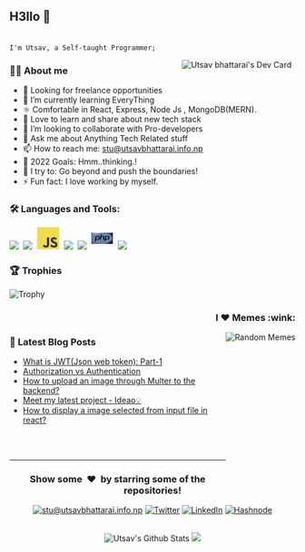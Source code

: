 ## H3llo 👋

```

I'm Utsav, a Self-taught Programmer;

```

<p float="left">
 
<a href="https://app.daily.dev/Utsav"><img align="right" src="https://api.daily.dev/devcards/3c54f7fc9fb04cb6a371de8eb8988886.png?r=q4q" width="200" alt="Utsav bhattarai's Dev Card"/></a>

### 👨‍💻 About me

- 🔭 Looking for freelance opportunities
- 🌱 I’m currently learning EveryThing
- ⚛️ Comfortable in React, Express, Node Js , MongoDB(MERN).
- 💖 Love to learn and share about new tech stack
- 👯 I’m looking to collaborate with Pro-developers
- 💬 Ask me about Anything Tech Related stuff
- 📫 How to reach me: stu@utsavbhattarai.info.np <br>
- 🥅 2022 Goals: Hmm..thinking.!
- 🧗 I try to: Go beyond and push the boundaries!
- ⚡ Fun fact: I love working by myself.

<p/>

### 🛠 Languages and Tools:

<span><img src="https://cdn.jsdelivr.net/gh/devicons/devicon@latest/icons/html5/html5-plain.svg" width="40px"></span>&nbsp;
<span><img src="https://cdn.jsdelivr.net/gh/devicons/devicon@latest/icons/css3/css3-plain.svg" width="40px"></span>&nbsp;
<span><img src="https://raw.githubusercontent.com/devicons/devicon/master/icons/javascript/javascript-original.svg" width="40px"></span>&nbsp;
<span><img src="https://cdn.jsdelivr.net/gh/devicons/devicon@latest/icons/react/react-original.svg" width="40px"></span>&nbsp;
<span><img src="https://cdn.jsdelivr.net/gh/devicons/devicon@latest/icons/nodejs/nodejs-plain.svg" width="40px"></span>&nbsp;
<span><img src="https://raw.githubusercontent.com/devicons/devicon/master/icons/php/php-original.svg" width="40px"></span>&nbsp;
<span><img src="https://www.vectorlogo.zone/logos/mongodb/mongodb-icon.svg" width="40px"></span>&nbsp;

### 🏆 Trophies

<div align="left">
<img width="90%" alt="Trophy" src="https://github-profile-trophy.vercel.app/?username=utsavbhattarai007&column=-1&theme=onedark&no-frame=true&column=3&margin-w=15&margin-h=15"/>
</div>

<h3 align="right">I ❤️ Memes :wink:</h3>
<img align="right" alt="Random Memes" title="programming memes by utsav" height="250px" src="https://web.ohidur.com/memes/random.jpg?category=programming">
 
<h3>📕 Latest Blog Posts</h3>

<!-- BLOG-POST-LIST:START -->
- [What is JWT&lpar;Json web token&rpar;: Part-1](https://blog.utsavbhattarai.info.np/what-is-jwtjson-web-token-part-1)
- [Authorization vs Authentication](https://blog.utsavbhattarai.info.np/authorization-vs-authentication)
- [How to upload an image through Multer to the backend?](https://blog.utsavbhattarai.info.np/how-to-upload-an-image-through-multer-to-the-backend)
- [Meet my latest project - Ideao💡](https://blog.utsavbhattarai.info.np/meet-my-latest-project-ideao)
- [How to display a image selected from input file in react?](https://blog.utsavbhattarai.info.np/how-to-display-a-image-selected-from-input-file-in-react)
<!-- BLOG-POST-LIST:END -->
<br/>
<br/>

---

<h3 align="center">Show some &nbsp;❤️&nbsp; by starring some of the repositories!</h3>
 <p align="center">
	<a href="mailto:stu@utsavbhattarai007?subject=Github%20Visitor&body=Hi%20Utsav,..."><img src="http://img.shields.io/badge/stu@utsavbhattarai.info.np-_?label=Send%20Mail&style=social&logo=gmail" alt="stu@utsavbhattarai.info.np"></a>
	<a href="https://twitter.com/utsabdev"><img src="https://img.shields.io/twitter/follow/utsabdev" alt="Twitter"></a>
	<a href="https://www.linkedin.com/in/utsavbhattarai007"><img src="https://img.shields.io/badge/-122-_?label=LinkedIn&style=social&logo=linkedin" alt="LinkedIn"></a>
	<a href="https://hashnode.com/@utsavbhattarai"><img src="http://img.shields.io/badge/-@utsavbhattarai-_?label=Hashnode&style=social&logo=hashnode" alt="Hashnode"></a>
</p>

<p align="center">
 <br/>
<img alt="Utsav's Github Stats" src="https://github-readme-stats.vercel.app/api/?username=utsavbhattarai007&show_icons=true&count_private=true&theme=react&bg_color=1F222E&title_color=7cebf5&icon_color=2d7de4&show_icons=true&border_color=7cebf5&border_radius=10" height="192px"/>
<img src="https://github-readme-stats.vercel.app/api/top-langs/?username=utsavbhattarai007&theme=react&hide_langs_below=1&layout=compact&border_color=7cebf5&border_radius=10" height="192px"/>
 <br/>
 </p>
